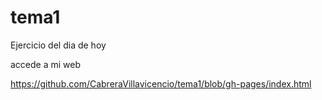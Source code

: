 # tema1
Ejercicio del dia de hoy

accede a mi web

https://github.com/CabreraVillavicencio/tema1/blob/gh-pages/index.html
